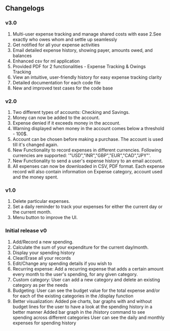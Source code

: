 ## Changelogs
### v3.0

 1. Multi-user expense tracking and manage shared costs with ease
 2.See exactly who owes whom and settle up seamlessly
 3. Get notified for all your expense activities
 4. Email detailed expense history, showing payer, amounts owed, and balances
 5. Enhanced csv for ml application
 6. Provided PDF for 2 functionalities - Expense Tracking & Owings Tracking 
 7. View an intuitive, user-friendly history for easy expense tracking clarity
 8. Detailed documentation for each code file
 9. New and improved test cases for the code base

### v2.0

  1.  Two different types of accounts: Checking and Savings.
  2.  Money can now be added to the account.
  3.  Expense denied if it exceeds money in the account.
  4.  Warning displayed when money in the account comes below a threshold - 100$.
  5.  Account can be chosen before making a purchase. The account is used till it's changed again.
  6.  New Functionality to record expenses in different currencies. Following currencies are supported: '"USD","INR","GBP","EUR","CAD","JPY"'.
  7.  New Functionality to send a user's expense history to an email account.
  8.  All expenses can now be downloaded in CSV, PDF format. Each expense record will also contain information on Expense category, account used and the money spent.

### v1.0

  1. Delete particular expenses.
  2. Set a daily reminder to track your expenses for either the current day or the current month.
  3. Menu button to improve the UI.

### Initial release v0

  1. Add/Record a new spending.
  2. Calculate the sum of your expenditure for the current day/month.
  3. Display your spending history
  4. Clear/Erase all your records
  5. Edit/Change any spending details if you wish to
  6. Recurring expense:
     Add a recurring expense that adds a certain amount every month to the user's spending, for any given category.
  7. Custom category:
     User can add a new category and delete an existing category as per the needs
  8. Budgeting:
     User can see the budget value for the total expense and/or for each of the existing categories in the /display function
  9. Better visualization:
     Added pie charts, bar graphs with and without budget lines for the user to have a look at the spending history in a better manner
     Added bar graph in the /history command to see spending across different categories
     User can see the daily and monthly expenses for spending history
